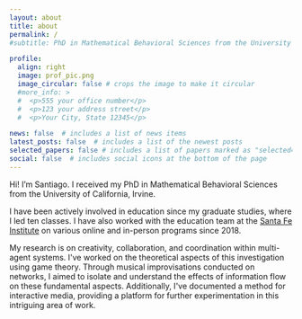 ```yaml
---
layout: about
title: about
permalink: /
#subtitle: PhD in Mathematical Behavioral Sciences from the University of California, Irvine

profile:
  align: right
  image: prof_pic.png
  image_circular: false # crops the image to make it circular
  #more_info: >
  #  <p>555 your office number</p>
  #  <p>123 your address street</p>
  #  <p>Your City, State 12345</p>

news: false  # includes a list of news items
latest_posts: false  # includes a list of the newest posts
selected_papers: false # includes a list of papers marked as "selected={true}"
social: false  # includes social icons at the bottom of the page
---
```


Hi! I’m Santiago. I received my PhD in Mathematical Behavioral Sciences from the University of California, Irvine.

I have been actively involved in education since my graduate studies, where I led ten classes. I have also worked with the education team at the <a href="https://santafe.edu">Santa Fe Institute</a> on various online and in-person programs since 2018.

My research is on creativity, collaboration, and coordination within multi-agent systems. I've worked on the theoretical aspects of this investigation using game theory. Through musical improvisations conducted on networks, I aimed to isolate and understand the effects of information flow on these fundamental aspects. Additionally, I've documented a method for interactive media, providing a platform for further experimentation in this intriguing area of work.